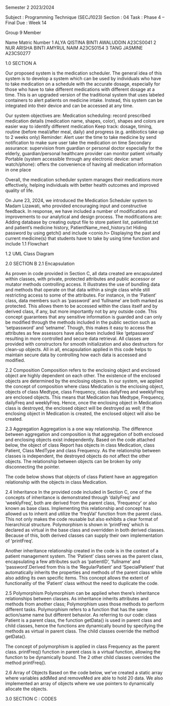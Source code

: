 


Semester 2 2023/2024

Subject	           : Programming Technique (SECJ1023) 
Section           : 04
Task  	: Phase 4 – Final
Due                 : Week 14 


Group 9 Member



Name
Matric Number
1
ALYA QISTINA BINTI AWALUDDIN
A23CS0041
2
NUR ARISHA BINTI AMYRUL NAIM
A23CS0154
3
TANG JASMINE
A23CS0277


1.0 SECTION A 

Our proposed system is the medication scheduler. The general idea of this system is to develop a system which can be used by individuals who have to take medication on a schedule with the accurate dosage, especially for those who have to take different medications with different dosage at a time. This is an upgraded version of the traditional system that uses labeled containers to alert patients on medicine intake. Instead, this system can be integrated into their device and can be accessed at any time.

Our system objectives are:
Medication scheduling: record prescribed medication details (medication name, shapes, color), shapes and colors are easier way to identify different medication 
Keep track: dosage, timing, routine (before meal/after meal, daily) and progress (e.g. antibiotics take up to 2 weeks only)
Reminder: Alert user the time to take medicine by send notification to make sure user take the medication on time
Secondary assurance: supervision from guardian or personal doctor especially for the elderly, guardian/personal healthcare provider can monitor patient virtually
Portable (system accessible through any electronic device: smart watch/phone): offers the convenience of having all medication information in one place

Overall, the medication scheduler system manages their medications more effectively, helping individuals with better health outcomes and improved quality of life.

On June 23, 2024, we introduced the Medication Scheduler system to Madam Lizawati, who provided encouraging input and constructive feedback. In response, we have included a number of modifications and improvements to our analytical and design process. The modifications are:
Adding database by creating output file to store patient list, patientlist.txt and patient’s medicine history, PatientName_med_history.txt
Hiding password by using getch() and include <conio.h>
Displaying the past and current medicine(s) that students have to take by using time function and include <ctime>
1.1 Flowchart


1.2 UML Class Diagram


2.0 SECTION B
2.1 Encapsulation

As proven in code provided in Section C, all data created are encapsulated within classes, with private, protected attributes and public accessor or mutator methods controlling access. It illustrates the use of bundling data and methods that operate on that data within a single class while still restricting access to some of the attributes. For instance, in the ‘Patient’ class, data members such as ‘password’ and ‘fullname’ are both marked as protected. This allows them to be accessed within the class itself and by derived class, if any, but more importantly not by any outside code. This concept guarantees that any sensitive information is guarded and can only be modified through the methods included in the public section such as ‘setpassword’ and ‘setname’. Though, this makes it easy to access the attributes as few assessors have also been included like ‘getpassword’ resulting in more controlled and secure data retrieval. All classes are provided with constructors for smooth initialization and also destructors for clean-up objects. All in all, encapsulation applied in this code helps to maintain secure data by controlling how each data is accessed and modified. 



2.2 Composition
Composition refers to the enclosing object and enclosed object are highly dependent on each other. The existence of the enclosed objects are determined by the enclosing objects. In our system, we applied the concept of composition where class Medication is the enclosing object, objects of class Medtype, class Frequency, class dailyFreq and weeklyFreq are enclosed objects.
This means that Medication has Medtype, Frequency, dailyFreq and weeklyFreq. Hence, once the enclosing object in Medication class is destroyed, the enclosed object will be destroyed as well; if the enclosing object in Medication is created, the enclosed object will also be created.



2.3 Aggregation
Aggregation is a one way relationship. The difference between aggregation and composition is that aggregation of both enclosed and enclosing objects exist independently. Based on the code attached below, the object of class Report has objects in class Medication, class Patient, Class MedType and class Frequency. As the relationship between classes is independent, the destroyed objects do not affect the other objects. The relationship between objects can be broken by only disconnecting the pointer.

The code below shows that objects of class Patient have an aggregation relationship with the objects in class Medication.


2.4 Inheritance
In the provided code included in Section C, one of the concepts of inheritance is demonstrated through ‘dailyFreq’ and ‘weeklyFreq’, both are derived from the parent class, ‘Frequency’ or also known as base class. Implementing this relationship and concept has allowed us to inherit and utilize the ‘freqVal’ function from the parent class. This not only makes the code reusable but also exhibits a clear format of hierarchical structure. Polymorphism is shown in ‘printFreq’
which is declared as virtual in the base class and overridden in both derived classes. Because of this, both derived classes can supply their own implementation of ‘printFreq’.


Another inheritance relationship created in the code is in the context of a patient management system. The ‘Patient’ class serves as the parent class, encapsulating a few attributes such as ‘patientID’, ‘fullname’ and ‘password’.Derived from this is the ‘RegularPatient’ and ‘SpecialPatient’ that automatically inherits the properties and methods of the parent class while also adding its own specific items. This concept allows the extent of functionality of the ‘Patient’ class without the need to duplicate the code. 





2.5 Polymorphism
Polymorphism can be applied when there’s inheritance relationships between classes. As inheritance inherits attributes and methods from another class; Polymorphism uses those methods to perform different tasks. Polymorphism refers to a function that has the same action/same name but different behavior. As referring to our code: class Patient is a parent class, the function getData() is used in parent class and child classes, hence the functions are dynamically bound by specifying the methods as virtual in parent class. The child classes override the method getData().



The concept of polymorphism is applied in class Frequency as the parent class. printFreq() function in parent class is a virtual function, allowing the function to be dynamically bound. The 2 other child classes overrides the method printFreq().



2.6 Array of Objects
Based on the code below, we’ve created a static array where variables addMed and removeMed are able to hold 20 data.
We also implemented an array of objects where we use pointers to dynamically allocate the objects.


3.0 SECTION C : CODES

















